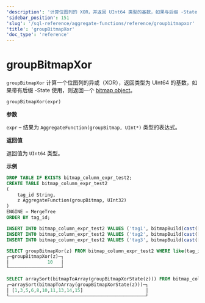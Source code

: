 ```yaml
---
'description': '计算位图列的 XOR，并返回 UInt64 类型的基数，如果与后缀 -State 一起使用，则返回一个位图对象'
'sidebar_position': 151
'slug': '/sql-reference/aggregate-functions/reference/groupbitmapxor'
'title': 'groupBitmapXor'
'doc_type': 'reference'
---
```



# groupBitmapXor

`groupBitmapXor` 计算一个位图列的异或（XOR），返回类型为 UInt64 的基数，如果带有后缀 -State 使用，则返回一个 [bitmap object](../../../sql-reference/functions/bitmap-functions.md)。

```sql
groupBitmapXor(expr)
```

**参数**

`expr` – 结果为 `AggregateFunction(groupBitmap, UInt*)` 类型的表达式。

**返回值**

返回值为 `UInt64` 类型。

**示例**

```sql
DROP TABLE IF EXISTS bitmap_column_expr_test2;
CREATE TABLE bitmap_column_expr_test2
(
    tag_id String,
    z AggregateFunction(groupBitmap, UInt32)
)
ENGINE = MergeTree
ORDER BY tag_id;

INSERT INTO bitmap_column_expr_test2 VALUES ('tag1', bitmapBuild(cast([1,2,3,4,5,6,7,8,9,10] AS Array(UInt32))));
INSERT INTO bitmap_column_expr_test2 VALUES ('tag2', bitmapBuild(cast([6,7,8,9,10,11,12,13,14,15] AS Array(UInt32))));
INSERT INTO bitmap_column_expr_test2 VALUES ('tag3', bitmapBuild(cast([2,4,6,8,10,12] AS Array(UInt32))));

SELECT groupBitmapXor(z) FROM bitmap_column_expr_test2 WHERE like(tag_id, 'tag%');
┌─groupBitmapXor(z)─┐
│              10   │
└───────────────────┘

SELECT arraySort(bitmapToArray(groupBitmapXorState(z))) FROM bitmap_column_expr_test2 WHERE like(tag_id, 'tag%');
┌─arraySort(bitmapToArray(groupBitmapXorState(z)))─┐
│ [1,3,5,6,8,10,11,13,14,15]                       │
└──────────────────────────────────────────────────┘
```
